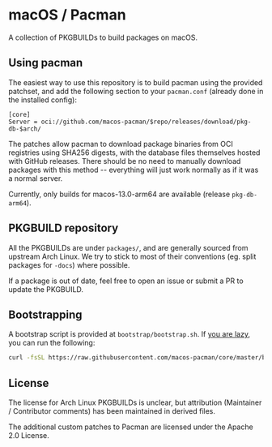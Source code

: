 # macOS / Pacman

A collection of PKGBUILDs to build packages on macOS.


## Using pacman

The easiest way to use this repository is to build pacman using the provided patchset, and add the following
section to your `pacman.conf` (already done in the installed config):

```
[core]
Server = oci://github.com/macos-pacman/$repo/releases/download/pkg-db-$arch/
```

The patches allow pacman to download package binaries from OCI registries using SHA256 digests, with the
database files themselves hosted with GitHub releases. There should be no need to manually download
packages with this method -- everything will just work normally as if it was a normal server.

Currently, only builds for macos-13.0-arm64 are available (release `pkg-db-arm64`).



## PKGBUILD repository

All the PKGBUILDs are under `packages/`, and are generally sourced from upstream Arch Linux. We try to stick
to most of their conventions (eg. split packages for `-docs`) where possible.

If a package is out of date, feel free to open an issue or submit a PR to update the PKGBUILD.


## Bootstrapping

A bootstrap script is provided at `bootstrap/bootstrap.sh`. If [you are lazy](https://0x46.net/thoughts/2019/04/27/piping-curl-to-shell/), you can run the following:

```sh
curl -fsSL https://raw.githubusercontent.com/macos-pacman/core/master/bootstrap/bootstrap.sh | /bin/sh -
```



## License

The license for Arch Linux PKGBUILDs is unclear, but attribution (Maintainer / Contributor comments) has
been maintained in derived files.

The additional custom patches to Pacman are licensed under the Apache 2.0 License.

